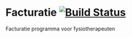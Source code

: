 # Facturatie [![Build Status](https://travis-ci.org/Avans-C1/facturatie.svg?branch=master)](https://travis-ci.org/Avans-C1/facturatie) 
Facturatie programma voor fysiotherapeuten 
